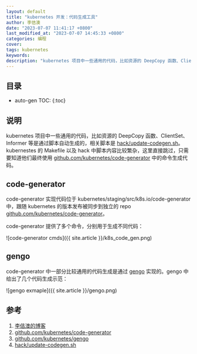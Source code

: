 ```yaml
---
layout: default
title: "kubernetes 开发：代码生成工具"
author: 李佶澳
date: "2023-07-07 11:41:17 +0800"
last_modified_at: "2023-07-07 14:45:33 +0800"
categories: 编程
cover:
tags: kubernetes
keywords:
description: "kubernetes 项目中一些通用的代码，比如资源的 DeepCopy 函数、ClientSet、Informer 等是通过脚本自动生成的，相关脚本是 hack/update-codegen.sh"
---
```


## 目录

* auto-gen TOC:
{:toc}

## 说明

kubernetes 项目中一些通用的代码，比如资源的 DeepCopy 函数、ClientSet、Informer 等是通过脚本自动生成的，相关脚本是 [hack/update-codegen.sh][4]。kubernestes 的 Makefile 以及 hack 中脚本内容比较繁杂，这里直接跳过，只需要知道他们最终使用 [github.com/kubernetes/code-generator][2] 中的命令生成代码。

## code-generator

code-generator 实现代码位于 kubernetes/staging/src/k8s.io/code-generator 中，跟随 kubernetes 的版本发布被同步到独立的 repo [github.com/kubernetes/code-generator][2]。

code-generator 提供了多个命令，分别用于生成不同代码：

![code-generator cmds]({{ site.article }}/k8s_code_gen.png)

## gengo

code-generator 中一部分比较通用的代码生成是通过 [gengo][3] 实现的。gengo 中给出了几个代码生成示范：

![gengo exmaple]({{ site.article }}/gengo.png)

## 参考

1. [李佶澳的博客][1]
2. [github.com/kubernetes/code-generator][2]
3. [github.com/kubernetes/gengo][3]
4. [hack/update-codegen.sh][4]

[1]: https://www.lijiaocn.com "李佶澳的博客"
[2]: https://github.com/kubernetes/code-generator "github.com/kubernetes/code-generator"
[3]: https://github.com/kubernetes/gengo "github.com/kubernetes/gengo"
[4]: https://github.com/kubernetes/kubernetes/blob/release-1.27/hack/update-codegen.sh "hack/update-codegen.sh"
